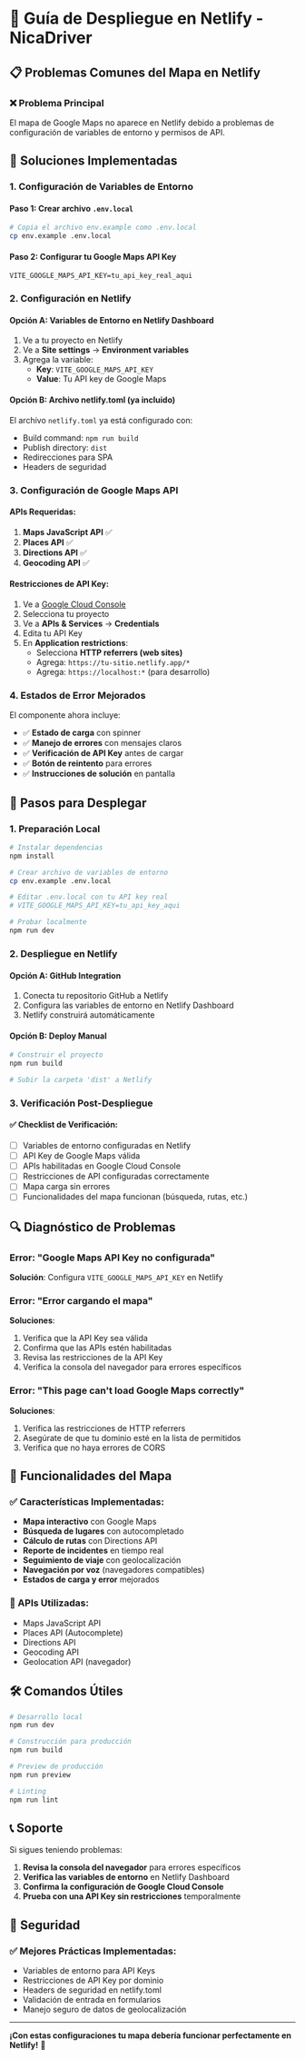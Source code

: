 # 🚀 Guía de Despliegue en Netlify - NicaDriver

## 📋 Problemas Comunes del Mapa en Netlify

### ❌ Problema Principal
El mapa de Google Maps no aparece en Netlify debido a problemas de configuración de variables de entorno y permisos de API.

## 🔧 Soluciones Implementadas

### 1. **Configuración de Variables de Entorno**

#### Paso 1: Crear archivo `.env.local`
```bash
# Copia el archivo env.example como .env.local
cp env.example .env.local
```

#### Paso 2: Configurar tu Google Maps API Key
```env
VITE_GOOGLE_MAPS_API_KEY=tu_api_key_real_aqui
```

### 2. **Configuración en Netlify**

#### Opción A: Variables de Entorno en Netlify Dashboard
1. Ve a tu proyecto en Netlify
2. Ve a **Site settings** → **Environment variables**
3. Agrega la variable:
   - **Key**: `VITE_GOOGLE_MAPS_API_KEY`
   - **Value**: Tu API key de Google Maps

#### Opción B: Archivo netlify.toml (ya incluido)
El archivo `netlify.toml` ya está configurado con:
- Build command: `npm run build`
- Publish directory: `dist`
- Redirecciones para SPA
- Headers de seguridad

### 3. **Configuración de Google Maps API**

#### APIs Requeridas:
1. **Maps JavaScript API** ✅
2. **Places API** ✅
3. **Directions API** ✅
4. **Geocoding API** ✅

#### Restricciones de API Key:
1. Ve a [Google Cloud Console](https://console.cloud.google.com/)
2. Selecciona tu proyecto
3. Ve a **APIs & Services** → **Credentials**
4. Edita tu API Key
5. En **Application restrictions**:
   - Selecciona **HTTP referrers (web sites)**
   - Agrega: `https://tu-sitio.netlify.app/*`
   - Agrega: `https://localhost:*` (para desarrollo)

### 4. **Estados de Error Mejorados**

El componente ahora incluye:
- ✅ **Estado de carga** con spinner
- ✅ **Manejo de errores** con mensajes claros
- ✅ **Verificación de API Key** antes de cargar
- ✅ **Botón de reintento** para errores
- ✅ **Instrucciones de solución** en pantalla

## 🚀 Pasos para Desplegar

### 1. **Preparación Local**
```bash
# Instalar dependencias
npm install

# Crear archivo de variables de entorno
cp env.example .env.local

# Editar .env.local con tu API key real
# VITE_GOOGLE_MAPS_API_KEY=tu_api_key_aqui

# Probar localmente
npm run dev
```

### 2. **Despliegue en Netlify**

#### Opción A: GitHub Integration
1. Conecta tu repositorio GitHub a Netlify
2. Configura las variables de entorno en Netlify Dashboard
3. Netlify construirá automáticamente

#### Opción B: Deploy Manual
```bash
# Construir el proyecto
npm run build

# Subir la carpeta 'dist' a Netlify
```

### 3. **Verificación Post-Despliegue**

#### ✅ Checklist de Verificación:
- [ ] Variables de entorno configuradas en Netlify
- [ ] API Key de Google Maps válida
- [ ] APIs habilitadas en Google Cloud Console
- [ ] Restricciones de API configuradas correctamente
- [ ] Mapa carga sin errores
- [ ] Funcionalidades del mapa funcionan (búsqueda, rutas, etc.)

## 🔍 Diagnóstico de Problemas

### Error: "Google Maps API Key no configurada"
**Solución**: Configura `VITE_GOOGLE_MAPS_API_KEY` en Netlify

### Error: "Error cargando el mapa"
**Soluciones**:
1. Verifica que la API Key sea válida
2. Confirma que las APIs estén habilitadas
3. Revisa las restricciones de la API Key
4. Verifica la consola del navegador para errores específicos

### Error: "This page can't load Google Maps correctly"
**Soluciones**:
1. Verifica las restricciones de HTTP referrers
2. Asegúrate de que tu dominio esté en la lista de permitidos
3. Verifica que no haya errores de CORS

## 📱 Funcionalidades del Mapa

### ✅ Características Implementadas:
- **Mapa interactivo** con Google Maps
- **Búsqueda de lugares** con autocompletado
- **Cálculo de rutas** con Directions API
- **Reporte de incidentes** en tiempo real
- **Seguimiento de viaje** con geolocalización
- **Navegación por voz** (navegadores compatibles)
- **Estados de carga y error** mejorados

### 🎯 APIs Utilizadas:
- Maps JavaScript API
- Places API (Autocomplete)
- Directions API
- Geocoding API
- Geolocation API (navegador)

## 🛠️ Comandos Útiles

```bash
# Desarrollo local
npm run dev

# Construcción para producción
npm run build

# Preview de producción
npm run preview

# Linting
npm run lint
```

## 📞 Soporte

Si sigues teniendo problemas:

1. **Revisa la consola del navegador** para errores específicos
2. **Verifica las variables de entorno** en Netlify Dashboard
3. **Confirma la configuración de Google Cloud Console**
4. **Prueba con una API Key sin restricciones** temporalmente

## 🔐 Seguridad

### ✅ Mejores Prácticas Implementadas:
- Variables de entorno para API Keys
- Restricciones de API Key por dominio
- Headers de seguridad en netlify.toml
- Validación de entrada en formularios
- Manejo seguro de datos de geolocalización

---

**¡Con estas configuraciones tu mapa debería funcionar perfectamente en Netlify!** 🎉
